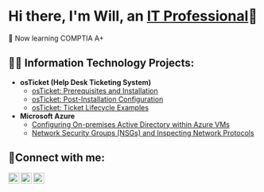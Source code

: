 
<h1>Hi there, I'm Will, an <a href="https://www.linkedin.com/in/willdfletch/">IT Professional</a>👋</h1>

🌱 Now learning COMPTIA A+

<h2>👨‍💻 Information Technology Projects:</h2>

- <b>osTicket (Help Desk Ticketing System)</b>
  - [osTicket: Prerequisites and Installation](https://github.com/willdfletch/osticket-prereqs)
  - [osTicket: Post-Installation Configuration](https://github.com/willdfletch/post-install-config)
  - [osTicket: Ticket Lifecycle Examples](https://github.com/willdfletch/ticket-lifecycle)
- <b>Microsoft Azure</b>
  - [Configuring On-premises Active Directory within Azure VMs](https://github.com/willdfletch/configure-ad)
  - [Network Security Groups (NSGs) and Inspecting Network Protocols](https://github.com/willdfletch/azure-network-protocols)

<h2>🤳Connect with me:</h2>

[<img align="left" alt="Josh | Twitter" width="22px" src="https://cdn.jsdelivr.net/npm/simple-icons@v3/icons/twitter.svg" />][twitter]
[<img align="left" alt="Josh | LinkedIn" width="22px" src="https://cdn.jsdelivr.net/npm/simple-icons@v3/icons/linkedin.svg" />][linkedin]
[<img align="left" alt="Josh | Instagram" width="22px" src="https://cdn.jsdelivr.net/npm/simple-icons@v3/icons/instagram.svg" />][instagram]

[twitter]: https://x.com/willdfletch
[instagram]: https://www.instagram.com/willdfletch
[linkedin]: https://www.linkedin.com/in/willdfletch/


<!--
**Willdfletch/willdfletch** is a ✨ _special_ ✨ repository because its `README.md` (this file) appears on your GitHub profile.

Here are some ideas to get you started:

- 🔭 I’m currently working on ...
- 🌱 I’m currently learning ...
- 👯 I’m looking to collaborate on ...
- 🤔 I’m looking for help with ...
- 💬 Ask me about ...
- 📫 How to reach me: ...
- 😄 Pronouns: ...
- ⚡ Fun fact: ...
-->
